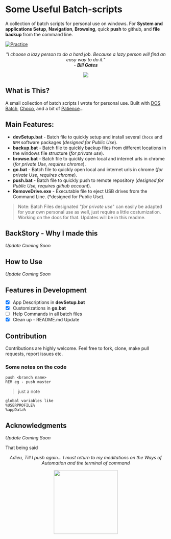 # Some Useful Batch-scripts  

A collection of batch scripts for personal use on windows. For **System and applications Setup**, **Navigation**, **Browsing**, quick **push** to github, and **file backup** from the command line.

[![Practice](https://img.shields.io/badge/Automation-Windows-blue.svg)](https://bankole2000.github.io/alc4.0strategy)

_<p align="center">"I choose a lazy person to do a hard job. Because a lazy person will find an easy way to do it."<br>- **Bill Gates** </p>_

<div align="center" style="text-align:center; margin:auto;">
<img align="center" src="https://i.imgur.com/OCnmUhS.png" />
</div>

## What is This?

A small collection of batch scripts I wrote for personal use. Built with [DOS Batch](https://getbootstrap.com/), [Choco](https://chocolatey.org/), and a bit of [Patience](https://simpleprogrammer.com/improve-your-patience-developer/)...

## Main Features:

- **devSetup.bat** - Batch file to quickly setup and install several `Choco` and `NPM` software packages (*designed for Public Use*).
- **backup.bat** - Batch file to quickly backup files from different locations in the windows file structure (*for private use*).
- **browse.bat** - Batch file to quickly open local and internet urls in chrome (*for private Use, requires chrome*).
- **go.bat** - Batch file to quickly open local and internet urls in chrome (*for private Use, requires chrome*).
- **push.bat** - Batch file to quickly push to remote repository (*designed for Public Use, requires github account*).
- **RemoveDrive.exe** - Executable file to eject USB drives from the Command Line. (*designed for Public Use).
> Note: Batch Files designated "*for private use*" can easily be adapted for your own personal use as well, just require a little costumization. Working on the docs for that. Updates will be in this readme.

## BackStory - Why I made this

*Update Coming Soon*

## How to Use 
*Update Coming Soon*

## Features in Development

- [x] App Descriptions in **devSetup.bat**
- [x] Customizations in **go.bat**
- [ ] Help Commands in all batch files
- [x] Clean up - README.md Update

## Contribution

Contributions are highly welcome. Feel free to fork, clone, make pull requests, report issues etc.

### Some notes on the code

```DOS
push <branch name>
REM eg - push master
```

> just a note

```DOS
global variables like
%USERPROFILE%
%appData%
```

## Acknowledgments
*Update Coming Soon*

<!-- - Many thanks to [PluralSight](https://pluralsight.com) for their awesome courses - _i will not fail you sensei_
- Thanks to [Google](https://google.com) and [Andela](https://andela.com) for the partnership, and access to these things.
- And To anyone reading this... _You're awesome!_ -->

That being said
_<p align="center">Adieu, Till I push again... I must return to my meditations on the Ways of Automation and the terminal of command</p>_
<div align="center" style="text-align:center; margin:auto;">
<img align="center" src="https://i.imgur.com/mJe7XCX.png" width="200"/>
</div>


